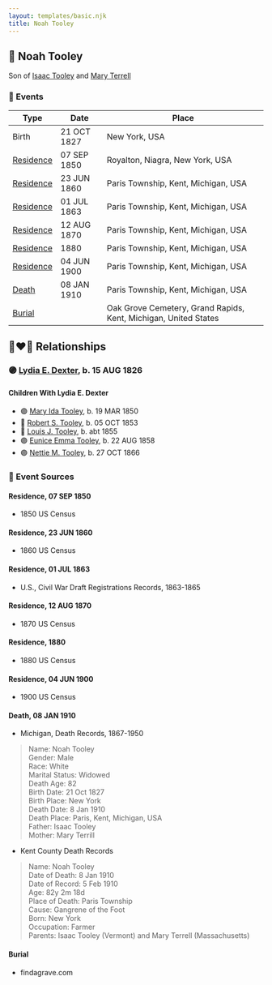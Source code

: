 ```yaml
---
layout: templates/basic.njk
title: Noah Tooley
---
```

## 🔵 Noah Tooley

Son of [Isaac Tooley](/people/6/65071054) and [Mary Terrell](/people/3/36199064)

### 📆 Events

Type | Date | Place
------ | ------ | ------
Birth | 21 OCT 1827 | New York, USA
[Residence](#event-50a851c5-3690-4ff2-a23f-2a3076505e3f) | 07 SEP 1850 | Royalton, Niagra, New York, USA
[Residence](#event-8f839bde-70c6-46ea-8ea4-55ee8c12f3de) | 23 JUN 1860 | Paris Township, Kent, Michigan, USA
[Residence](#event-08108ab0-f5c7-4365-bc27-ded2f02d219a) | 01 JUL 1863 | Paris Township, Kent, Michigan, USA
[Residence](#event-7dbc3cc5-7ad0-45ad-8142-fc8c2793d65a) | 12 AUG 1870 | Paris Township, Kent, Michigan, USA
[Residence](#event-69fd624a-4ea5-42f6-af0e-ef51dda53fda) | 1880 | Paris Township, Kent, Michigan, USA
[Residence](#event-9489a09e-1796-4eef-9579-c74367156a77) | 04 JUN 1900 | Paris Township, Kent, Michigan, USA
[Death](#event-6693acfe-e53d-4562-888a-b053d89836a4) | 08 JAN 1910 | Paris Township, Kent, Michigan, USA
[Burial](#event-6d7322fb-b0a2-47af-9e4a-aa8f7336c38f) |  | Oak Grove Cemetery, Grand Rapids, Kent, Michigan, United States

## 👩‍❤️‍👨 Relationships

### 🟣 [Lydia E. Dexter](/people/6/67357568), b. 15 AUG 1826

#### Children With Lydia E. Dexter
* 🟣 [Mary Ida Tooley](/people/5/52009861), b. 19 MAR 1850
* 🔵 [Robert S. Tooley](/people/4/49267584), b. 05 OCT 1853
* 🔵 [Louis J. Tooley](/people/9/93438030), b. abt 1855
* 🟣 [Eunice Emma Tooley](/people/9/90896235), b. 22 AUG 1858
* 🟣 [Nettie M. Tooley](/people/6/61920568), b. 27 OCT 1866
### 📰 Event Sources

#### <a id="event-50a851c5-3690-4ff2-a23f-2a3076505e3f"></a> Residence, 07 SEP 1850
* 1850 US Census

#### <a id="event-8f839bde-70c6-46ea-8ea4-55ee8c12f3de"></a> Residence, 23 JUN 1860
* 1860 US Census

#### <a id="event-08108ab0-f5c7-4365-bc27-ded2f02d219a"></a> Residence, 01 JUL 1863
* U.S., Civil War Draft Registrations Records, 1863-1865

#### <a id="event-7dbc3cc5-7ad0-45ad-8142-fc8c2793d65a"></a> Residence, 12 AUG 1870
* 1870 US Census

#### <a id="event-69fd624a-4ea5-42f6-af0e-ef51dda53fda"></a> Residence, 1880
* 1880 US Census

#### <a id="event-9489a09e-1796-4eef-9579-c74367156a77"></a> Residence, 04 JUN 1900
* 1900 US Census

#### <a id="event-6693acfe-e53d-4562-888a-b053d89836a4"></a> Death, 08 JAN 1910
* Michigan, Death Records, 1867-1950
>   
  > Name: Noah Tooley  
  > Gender: Male  
  > Race: White  
  > Marital Status: Widowed  
  > Death Age: 82  
  > Birth Date: 21 Oct 1827  
  > Birth Place: New York  
  > Death Date: 8 Jan 1910  
  > Death Place: Paris, Kent, Michigan, USA  
  > Father: Isaac Tooley  
  > Mother: Mary Terrill
* Kent County Death Records
>   
  > Name: Noah Tooley  
  > Date of Death: 8 Jan 1910  
  > Date of Record: 5 Feb 1910  
  > Age: 82y 2m 18d  
  > Place of Death: Paris Township  
  > Cause: Gangrene of the Foot  
  > Born: New York  
  > Occupation: Farmer  
  > Parents: Isaac Tooley (Vermont) and Mary Terrell (Massachusetts)

#### <a id="event-6d7322fb-b0a2-47af-9e4a-aa8f7336c38f"></a> Burial
* findagrave.com
